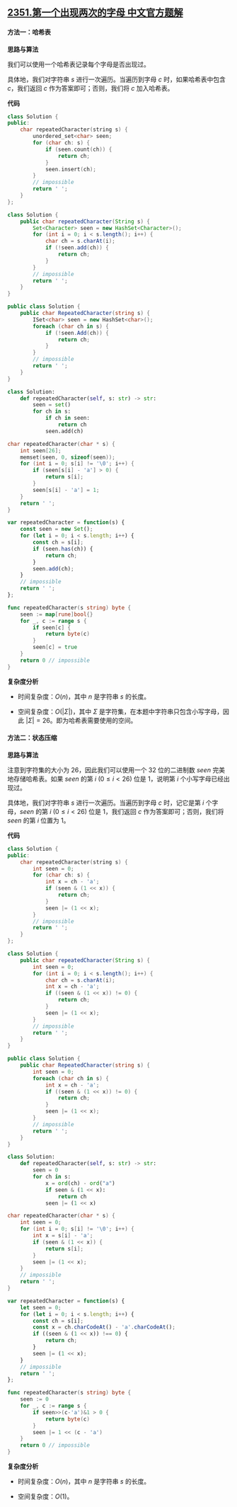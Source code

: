 ## [2351.第一个出现两次的字母 中文官方题解](https://leetcode.cn/problems/first-letter-to-appear-twice/solutions/100000/di-yi-ge-chu-xian-liang-ci-de-zi-mu-by-l-oqu1)

#### 方法一：哈希表

**思路与算法**

我们可以使用一个哈希表记录每个字母是否出现过。

具体地，我们对字符串 $s$ 进行一次遍历。当遍历到字母 $c$ 时，如果哈希表中包含 $c$，我们返回 $c$ 作为答案即可；否则，我们将 $c$ 加入哈希表。

**代码**

```C++ [sol1-C++]
class Solution {
public:
    char repeatedCharacter(string s) {
        unordered_set<char> seen;
        for (char ch: s) {
            if (seen.count(ch)) {
                return ch;
            }
            seen.insert(ch);
        }
        // impossible
        return ' ';
    }
};
```

```Java [sol1-Java]
class Solution {
    public char repeatedCharacter(String s) {
        Set<Character> seen = new HashSet<Character>();
        for (int i = 0; i < s.length(); i++) {
            char ch = s.charAt(i);
            if (!seen.add(ch)) {
                return ch;
            }
        }
        // impossible
        return ' ';
    }
}
```

```C# [sol1-C#]
public class Solution {
    public char RepeatedCharacter(string s) {
        ISet<char> seen = new HashSet<char>();
        foreach (char ch in s) {
            if (!seen.Add(ch)) {
                return ch;
            }
        }
        // impossible
        return ' ';
    }
}
```

```Python [sol1-Python3]
class Solution:
    def repeatedCharacter(self, s: str) -> str:
        seen = set()
        for ch in s:
            if ch in seen:
                return ch
            seen.add(ch)
```

```C [sol1-C]
char repeatedCharacter(char * s) {
    int seen[26];
    memset(seen, 0, sizeof(seen));
    for (int i = 0; s[i] != '\0'; i++) {
        if (seen[s[i] - 'a'] > 0) {
            return s[i];
        }
        seen[s[i] - 'a'] = 1;
    }
    return ' ';
}
```

```JavaScript [sol1-JavaScript]
var repeatedCharacter = function(s) {
    const seen = new Set();
    for (let i = 0; i < s.length; i++) {
        const ch = s[i];
        if (seen.has(ch)) {
            return ch;
        }
        seen.add(ch);
    }
    // impossible
    return ' ';
};
```

```go [sol1-Golang]
func repeatedCharacter(s string) byte {
	seen := map[rune]bool{}
	for _, c := range s {
		if seen[c] {
			return byte(c)
		}
		seen[c] = true
	}
	return 0 // impossible
}
```

**复杂度分析**

- 时间复杂度：$O(n)$，其中 $n$ 是字符串 $s$ 的长度。

- 空间复杂度：$O(|\Sigma|)$，其中 $\Sigma$ 是字符集，在本题中字符串只包含小写字母，因此 $|\Sigma|=26$。即为哈希表需要使用的空间。

#### 方法二：状态压缩

**思路与算法**

注意到字符集的大小为 $26$，因此我们可以使用一个 $32$ 位的二进制数 $\textit{seen}$ 完美地存储哈希表。如果 $\textit{seen}$ 的第 $i~(0 \leq i < 26)$ 位是 $1$，说明第 $i$ 个小写字母已经出现过。

具体地，我们对字符串 $s$ 进行一次遍历。当遍历到字母 $c$ 时，记它是第 $i$ 个字母，$\textit{seen}$ 的第 $i~(0 \leq i < 26)$ 位是 $1$，我们返回 $c$ 作为答案即可；否则，我们将 $\textit{seen}$ 的第 $i$ 位置为 $1$。

**代码**

```C++ [sol2-C++]
class Solution {
public:
    char repeatedCharacter(string s) {
        int seen = 0;
        for (char ch: s) {
            int x = ch - 'a';
            if (seen & (1 << x)) {
                return ch;
            }
            seen |= (1 << x);
        }
        // impossible
        return ' ';
    }
};
```

```Java [sol2-Java]
class Solution {
    public char repeatedCharacter(String s) {
        int seen = 0;
        for (int i = 0; i < s.length(); i++) {
            char ch = s.charAt(i);
            int x = ch - 'a';
            if ((seen & (1 << x)) != 0) {
                return ch;
            }
            seen |= (1 << x);
        }
        // impossible
        return ' ';
    }
}
```

```C# [sol2-C#]
public class Solution {
    public char RepeatedCharacter(string s) {
        int seen = 0;
        foreach (char ch in s) {
            int x = ch - 'a';
            if ((seen & (1 << x)) != 0) {
                return ch;
            }
            seen |= (1 << x);
        }
        // impossible
        return ' ';
    }
}
```

```Python [sol2-Python3]
class Solution:
    def repeatedCharacter(self, s: str) -> str:
        seen = 0
        for ch in s:
            x = ord(ch) - ord("a")
            if seen & (1 << x):
                return ch
            seen |= (1 << x)
```

```C [sol2-C]
char repeatedCharacter(char * s) {
    int seen = 0;
    for (int i = 0; s[i] != '\0'; i++) {
        int x = s[i] - 'a';
        if (seen & (1 << x)) {
            return s[i];
        }
        seen |= (1 << x);
    }
    // impossible
    return ' ';
}
```

```JavaScript [sol2-JavaScript]
var repeatedCharacter = function(s) {
    let seen = 0;
    for (let i = 0; i < s.length; i++) {
        const ch = s[i];
        const x = ch.charCodeAt() - 'a'.charCodeAt();
        if ((seen & (1 << x)) !== 0) {
            return ch;
        }
        seen |= (1 << x);
    }
    // impossible
    return ' ';
};
```

```go [sol2-Golang]
func repeatedCharacter(s string) byte {
	seen := 0
	for _, c := range s {
		if seen>>(c-'a')&1 > 0 {
			return byte(c)
		}
		seen |= 1 << (c - 'a')
	}
	return 0 // impossible
}
```

**复杂度分析**

- 时间复杂度：$O(n)$，其中 $n$ 是字符串 $s$ 的长度。

- 空间复杂度：$O(1)$。